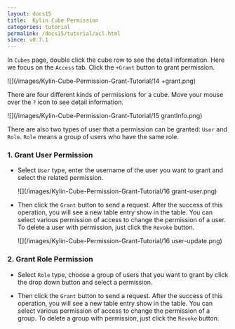 ```yaml
---
layout: docs15
title:  Kylin Cube Permission
categories: tutorial
permalink: /docs15/tutorial/acl.html
since: v0.7.1
---
```


In `Cubes` page, double click the cube row to see the detail information. Here we focus on the `Access` tab.
Click the `+Grant` button to grant permission. 

![](/images/Kylin-Cube-Permission-Grant-Tutorial/14 +grant.png)

There are four different kinds of permissions for a cube. Move your mouse over the `?` icon to see detail information. 

![](/images/Kylin-Cube-Permission-Grant-Tutorial/15 grantInfo.png)

There are also two types of user that a permission can be granted: `User` and `Role`. `Role` means a group of users who have the same role.

### 1. Grant User Permission
* Select `User` type, enter the username of the user you want to grant and select the related permission. 

     ![](/images/Kylin-Cube-Permission-Grant-Tutorial/16 grant-user.png)

* Then click the `Grant` button to send a request. After the success of this operation, you will see a new table entry show in the table. You can select various permission of access to change the permission of a user. To delete a user with permission, just click the `Revoke` button.

     ![](/images/Kylin-Cube-Permission-Grant-Tutorial/16 user-update.png)

### 2. Grant Role Permission
* Select `Role` type, choose a group of users that you want to grant by click the drop down button and select a permission.

* Then click the `Grant` button to send a request. After the success of this operation, you will see a new table entry show in the table. You can select various permission of access to change the permission of a group. To delete a group with permission, just click the `Revoke` button.
